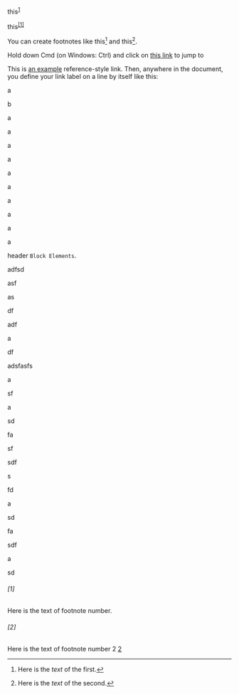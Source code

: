 this<sup>[1](www.google.com)</sup>



this<sup><a href="#1">[1]</a></sup>

You can create footnotes like this[^3] and this[^4].

[^3]: Here is the *text* of the first.
[^4]: Here is the *text* of the second.



Hold down Cmd (on Windows: Ctrl) and click on [this link](#block-elements) to jump to 



This is [an example][id] reference-style link. Then, anywhere in the document, you define your link label on a line by itself like this: 








a

b

a


a

a


a


a


a



a


a


a


a





header `Block Elements`. 




[id]: http://example.com/  "Optional Title Here"



adfsd

asf

as

df

adf

a

df

adsfasfs


a

sf

a

sd

fa

sf


sdf

s

fd

a

sd

fa

sdf

a


sd


###### [1]

Here is the text of footnote number.

###### [2]

Here is the text of footnote number 2 [2](#2)

